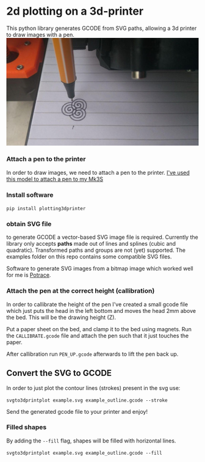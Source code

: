 # 2d plotting on a 3d-printer
This python library generates GCODE from SVG paths, allowing a 3d printer to draw images with a pen.
![Spirals plotted on Prusa MK3S](https://raw.githubusercontent.com/BuysDB/plotting3dprinter/master/examples/spiral/plotonmk3.jpg)

### Attach a pen to the printer
In order to draw images, we need to attach a pen to the printer.
[I've used this model to attach a pen to my Mk3S](https://www.prusaprinters.org/prints/42978-pen-plotter-adapter-for-prusa-mk3s/comments)

### Install software
`pip install plotting3dprinter`

### obtain SVG file
to generate GCODE a vector-based SVG image file is required.
Currently the library only accepts **paths** made out of lines and splines (cubic and quadratic).
Transformed paths and groups are not (yet) supported. The examples folder on this repo contains some compatible SVG files.

Software to generate SVG images from a bitmap image which worked well for me is [Potrace](http://potrace.sourceforge.net/).

### Attach the pen at the correct height (callibration)
In order to callibrate the height of the pen I've created a small gcode file which just puts the head in the left bottom and moves the head 2mm above the bed. This will be the drawing height (Z).

Put a paper sheet on the bed, and clamp it to the bed using magnets. Run the `CALLIBRATE.gcode` file and attach the pen such that it just touches the paper.

After callibration run `PEN_UP.gcode` afterwards to lift the pen back up.

## Convert the SVG to GCODE
In order to just plot the contour lines (strokes) present in the svg use:

`svgto3dprintplot example.svg example_outline.gcode --stroke`

Send the generated gcode file to your printer and enjoy!

### Filled shapes
By adding the `--fill` flag, shapes will be filled with horizontal lines.

`svgto3dprintplot example.svg example_outline.gcode --fill`
